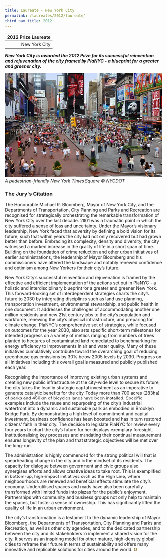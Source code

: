 ```yaml
---
title: Laureate - New York City
permalink: /laureates/2012/laureate/
third_nav_title: 2012
---
```


| 2012 Prize Laureate | 
|---:|
| New York City |

***New York City is awarded the 2012 Prize for its successful reinvention and rejuvenation of the city framed by PlaNYC - a blueprint for a greater and greener city.***

![New York City Times Square](/images/laureates/nyc.jpg)
_A pedestrian-friendly New York Times Square © NYCDOT_

### **The Jury's Citation**
The Honourable Michael R. Bloomberg, Mayor of New York City, and the Departments of Transportation, City Planning and Parks and Recreation are recognised for strategically orchestrating the remarkable transformation of New York City over the last decade. 2001 was a traumatic point in which the city suffered a sense of loss and uncertainty. Under the Mayor’s visionary leadership, New York faced that adversity by defining a bold vision for its future, such that within years the city had not only recovered but had grown better than before. Embracing its complexity, density and diversity, the city witnessed a marked increase in the quality of life in a short span of time. Building on the foundation of crime reduction and other urban initiatives of earlier administrations, the leadership of Mayor Bloomberg and his commissioners have altered the landscape and notably renewed confidence and optimism among New Yorkers for their city’s future. 

New York City’s successful reinvention and rejuvenation is framed by the effective and efficient implementation of the actions set out in PlaNYC - a holistic and interdisciplinary blueprint for a greater and greener New York. This forward-looking set of interdependent strategies charts the city’s future to 2030 by integrating disciplines such as land use planning, transportation investment, environmental stewardship, and public health in one document. It addresses the challenges of accommodating another one million residents and new 21st century jobs to the city’s population and workforce, renewing the city’s physical infrastructure, and preparing for climate change. PlaNYC’s comprehensive set of strategies, while focused on outcomes for the year 2030, also sets specific short-term milestones for intended progress on a variety of metrics ranging from numbers of trees planted to hectares of contaminated land remediated to benchmarking for energy efficiency to improvements in air and water quality. Many of these initiatives cumulatively contribute toward the overarching goal of reducing greenhouse gas emissions by 30% below 2005 levels by 2030. Progress on all initiatives including this overall goal is measured and publicly published each year.

Recognising the importance of improving existing urban systems and creating new public infrastructure at the city-wide level to secure its future, the city takes the lead in strategic capital investment as an imperative to generate catalytic benefits for the city. Today more than 700 acres (283ha) of parks and 450km of bicycles lanes have been installed. Specific examples include the reuse and repurposing of the city’s industrial waterfront into a dynamic and sustainable park as embodied in Brooklyn Bridge Park.  By demonstrating a high level of commitment and capital investment, business confidence has been boosted and has in turn restored citizens’ faith in their city. The decision to legislate PlaNYC for review every four years to chart the city’s future further displays exemplary foresight. Institutionalising key processes and mandating their continual measurement ensures longevity of the plan and that strategic objectives will be met over the long-run. 

The administration is highly commended for the strong political will that is spearheading change in the city and in the mindset of its residents. The capacity for dialogue between government and civic groups also synergises efforts and allows creative ideas to take root. This is exemplified in bottom-up, high-impact initiatives such as the High Line, where neighbourhoods are renewed and beneficial effects stimulate the city’s economy. Underutilised spaces and roads have also been carefully transformed with limited funds into plazas for the public’s enjoyment. Partnerships with community and business groups not only help to maintain the spaces, but foster a sense of ownership. This has significantly lifted the quality of life in an urban environment.

The city’s transformation is a testament to the dynamic leadership of Mayor Bloomberg, the Departments of Transportation, City Planning and Parks and Recreation, as well as other city agencies, and to the dedicated partnership between the city and its stakeholders to implement a shared vision for the city. It serves as an inspiring model for other mature, high-density global cities to reframe their future in terms of sustainability and offers many innovative and replicable solutions for cities around the world. **<font color="#967942">O</font>**
